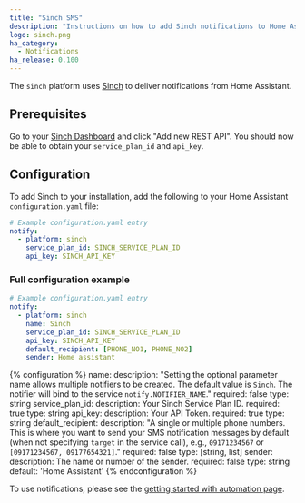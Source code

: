 ```yaml
---
title: "Sinch SMS"
description: "Instructions on how to add Sinch notifications to Home Assistant."
logo: sinch.png
ha_category:
  - Notifications
ha_release: 0.100
---
```


The `sinch` platform uses [Sinch](https://www.sinch.com/products/messaging/sms/) to deliver notifications from Home Assistant.

## Prerequisites

Go to your [Sinch Dashboard](https://dashboard.sinch.com/sms/api/rest) and click "Add new REST API". You should now be able to obtain your `service_plan_id` and `api_key`.

## Configuration

To add Sinch to your installation, add the following to your Home Assistant `configuration.yaml` file:

```yaml
# Example configuration.yaml entry
notify:
  - platform: sinch
    service_plan_id: SINCH_SERVICE_PLAN_ID
    api_key: SINCH_API_KEY
```

### Full configuration example
```yaml
# Example configuration.yaml entry
notify:
  - platform: sinch
    name: Sinch
    service_plan_id: SINCH_SERVICE_PLAN_ID
    api_key: SINCH_API_KEY
    default_recipient: [PHONE_NO1, PHONE_NO2]
    sender: Home assistant
```

{% configuration %}
name:
  description: "Setting the optional parameter name allows multiple notifiers to be created. The default value is `Sinch`. The notifier will bind to the service `notify.NOTIFIER_NAME`."
  required: false
  type: string
service_plan_id:
  description: Your Sinch Service Plan ID.
  required: true
  type: string
api_key:
  description: Your API Token.
  required: true
  type: string
default_recipient:
  description: "A single or multiple phone numbers. This is where you want to send your SMS notification messages by default (when not specifying `target` in the service call), e.g., `09171234567` or `[09171234567, 09177654321]`."
  required: false
  type: [string, list]
sender:
  description: The name or number of the sender.
  required: false
  type: string
  default: 'Home Assistant'
{% endconfiguration %}

To use notifications, please see the [getting started with automation page](/getting-started/automation/).
